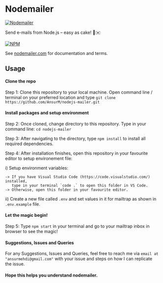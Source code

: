 # Nodemailer

[![Nodemailer](https://raw.githubusercontent.com/nodemailer/nodemailer/master/assets/nm_logo_200x136.png)](https://nodemailer.com/about/)

Send e-mails from Node.js – easy as cake! 🍰✉️

[![NPM](https://nodei.co/npm/nodemailer.png?downloads=true&downloadRank=true&stars=true)](https://nodemailer.com/about/)

See [nodemailer.com](https://nodemailer.com/) for documentation and terms.

## Usage

#### Clone the repo

Step 1: Clone this repository to your local machine. Open command line / terminal on your preferred location and type `git clone https://github.com/AnsurM/nodejs-mailer.git`

#### Install packages and setup environment

Step 2: Once cloned, change directory to this repository. Type in your command line: `cd nodejs-mailer`

Step 3: After navigating to the directory, type `npm install` to install all required dependencies.

Step 4: After installation finishes, open this repository in your favourite editor to setup environement file:

i) Setup environment variables:

    -> If you have Visual Studio Code (https://code.visualstudio.com/) installed,
       type in your terminal `code .` to open this folder in VS Code.
    -> Otherwise, open this folder in your favourite editor.

ii) Create a new file called `.env` and set values in it for mailtrap as shown in `.env.example` file.

#### Let the magic begin!

Step 5: Type `npm start` in your terminal and go to your mailtrap inbox in browser to see the magic!

#### Suggestions, Issues and Queries

For any Suggestions, Issues and Queries, feel free to reach me via `email at "ansurmehdi@gmail.com"`
with your issue and steps on how I can replicate the issue.

#### Hope this helps you understand nodemailer.
